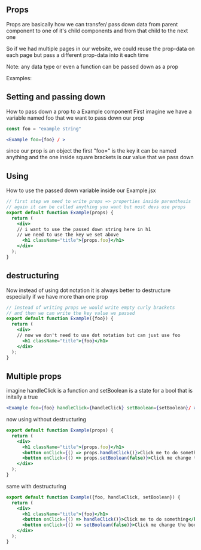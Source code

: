 ## Props

Props are basically how we can transfer/ pass down data from parent component to one of it's child components and from that child to the next one

So if we had multiple pages in our website, we could reuse the prop-data on each page but pass a different prop-data into it each time

Note: any data type or even a function can be passed down as a prop


Examples:

## Setting and passing down
How to pass down a prop to a Example component
First imagine we have a variable named foo that we want to pass down our prop
```js
const foo = "example string"
```

```jsx
<Example foo={foo} / >
```
since our prop is an object the first "foo=" is the key it can be named anything and the one inside square brackets is our value that we pass down

## Using
How to use the passed down variable inside our Example.jsx

```jsx
// first step we need to write props => properties inside parenthesis
// again it can be called anything you want but most devs use props
export default function Example(props) {
  return (
    <div>
    // i want to use the passed down string here in h1
    // we need to use the key we set above
      <h1 className="title">{props.foo}</h1>
    </div>
  );
}
```
## destructuring
Now instead of using dot notation it is always better to destructure especially if we have more than one prop
```jsx
// instead of writing props we would write empty curly brackets
// and then we can write the key value we passed
export default function Example({foo}) {
  return (
    <div>
    // now we don't need to use dot notation but can just use foo
      <h1 className="title">{foo}</h1>
    </div>
  );
}
```
## Multiple props
imagine handleClick is a function and setBoolean is a state for a bool that is initally a true
```jsx
<Example foo={foo} handleClick={handleClick} setBoolean={setBoolean}/ >
```
now using without destructuring
```jsx
export default function Example(props) {
  return (
    <div>
      <h1 className="title">{props.foo}</h1>
      <button onClick={() => props.handleClick()}>Click me to do something</button>
      <button onClick={() => props.setBoolean(false)}>Click me change the bool</button>
    </div>
  );
}
```
same with destructuring
```jsx
export default function Example({foo, handleClick, setBoolean}) {
  return (
    <div>
      <h1 className="title">{foo}</h1>
      <button onClick={() => handleClick()}>Click me to do something</button>
      <button onClick={() => setBoolean(false)}>Click me change the bool</button>
    </div>
  );
}
```